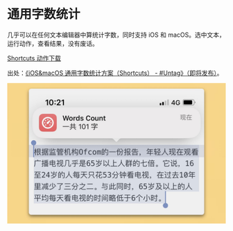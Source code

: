 # 通用字数统计

几乎可以在任何文本编辑器中算统计字数，同时支持 iOS 和 macOS。选中文本，运行动作，查看结果，没有废话。

[Shortcuts 动作下载](https://www.icloud.com/shortcuts/3db33550d1a0436f81f482f00fa9532f)

出处：[《iOS&macOS 通用字数统计方案（Shortcuts） - #Untag》（即将发布）](https://utgd.net)。

![title](img.jpeg)